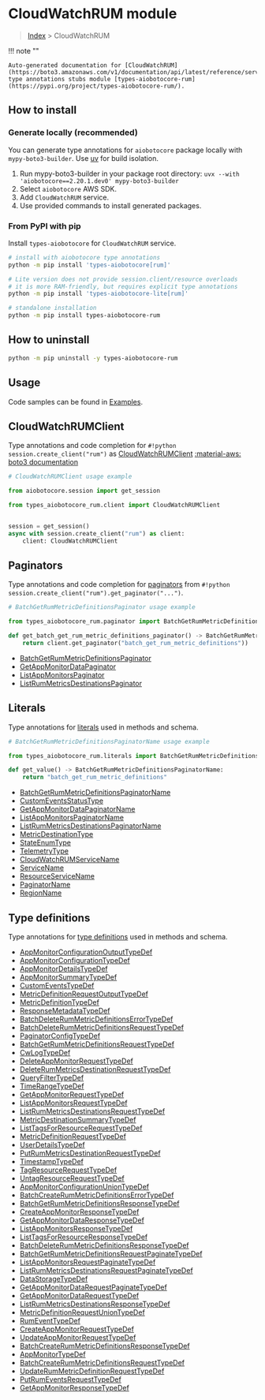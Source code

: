 # CloudWatchRUM module

> [Index](../README.md) > CloudWatchRUM


!!! note ""

    Auto-generated documentation for [CloudWatchRUM](https://boto3.amazonaws.com/v1/documentation/api/latest/reference/services/rum.html#cloudwatchrum)
    type annotations stubs module [types-aiobotocore-rum](https://pypi.org/project/types-aiobotocore-rum/).

## How to install

### Generate locally (recommended)

You can generate type annotations for `aiobotocore` package locally with `mypy-boto3-builder`.
Use [uv](https://docs.astral.sh/uv/getting-started/installation/) for build isolation.

1. Run mypy-boto3-builder in your package root directory: `uvx --with 'aiobotocore==2.20.1.dev0' mypy-boto3-builder`
1. Select `aiobotocore` AWS SDK.
1. Add `CloudWatchRUM` service.
1. Use provided commands to install generated packages.



### From PyPI with pip

Install `types-aiobotocore` for `CloudWatchRUM` service.

```bash
# install with aiobotocore type annotations
python -m pip install 'types-aiobotocore[rum]'

# Lite version does not provide session.client/resource overloads
# it is more RAM-friendly, but requires explicit type annotations
python -m pip install 'types-aiobotocore-lite[rum]'

# standalone installation
python -m pip install types-aiobotocore-rum
```



## How to uninstall

```bash
python -m pip uninstall -y types-aiobotocore-rum
```

## Usage

Code samples can be found in [Examples](./usage.md).

## CloudWatchRUMClient

Type annotations and code completion for  `#!python session.create_client("rum")` as [CloudWatchRUMClient](./client.md)
[:material-aws: boto3 documentation](https://boto3.amazonaws.com/v1/documentation/api/latest/reference/services/rum.html#CloudWatchRUM.Client)

```python
# CloudWatchRUMClient usage example

from aiobotocore.session import get_session

from types_aiobotocore_rum.client import CloudWatchRUMClient


session = get_session()
async with session.create_client("rum") as client:
    client: CloudWatchRUMClient
```


## Paginators

Type annotations and code completion for
[paginators](./paginators.md)
from `#!python session.create_client("rum").get_paginator("...")`.

```python
# BatchGetRumMetricDefinitionsPaginator usage example

from types_aiobotocore_rum.paginator import BatchGetRumMetricDefinitionsPaginator

def get_batch_get_rum_metric_definitions_paginator() -> BatchGetRumMetricDefinitionsPaginator:
    return client.get_paginator("batch_get_rum_metric_definitions"))
```

- [BatchGetRumMetricDefinitionsPaginator](./paginators.md#batchgetrummetricdefinitionspaginator)
- [GetAppMonitorDataPaginator](./paginators.md#getappmonitordatapaginator)
- [ListAppMonitorsPaginator](./paginators.md#listappmonitorspaginator)
- [ListRumMetricsDestinationsPaginator](./paginators.md#listrummetricsdestinationspaginator)








## Literals

Type annotations for [literals](./literals.md) used in methods and schema.

```python
# BatchGetRumMetricDefinitionsPaginatorName usage example

from types_aiobotocore_rum.literals import BatchGetRumMetricDefinitionsPaginatorName

def get_value() -> BatchGetRumMetricDefinitionsPaginatorName:
    return "batch_get_rum_metric_definitions"
```

- [BatchGetRumMetricDefinitionsPaginatorName](./literals.md#batchgetrummetricdefinitionspaginatorname)
- [CustomEventsStatusType](./literals.md#customeventsstatustype)
- [GetAppMonitorDataPaginatorName](./literals.md#getappmonitordatapaginatorname)
- [ListAppMonitorsPaginatorName](./literals.md#listappmonitorspaginatorname)
- [ListRumMetricsDestinationsPaginatorName](./literals.md#listrummetricsdestinationspaginatorname)
- [MetricDestinationType](./literals.md#metricdestinationtype)
- [StateEnumType](./literals.md#stateenumtype)
- [TelemetryType](./literals.md#telemetrytype)
- [CloudWatchRUMServiceName](./literals.md#cloudwatchrumservicename)
- [ServiceName](./literals.md#servicename)
- [ResourceServiceName](./literals.md#resourceservicename)
- [PaginatorName](./literals.md#paginatorname)
- [RegionName](./literals.md#regionname)




## Type definitions

Type annotations for [type definitions](./type_defs.md) used in methods and schema.

- [AppMonitorConfigurationOutputTypeDef](./type_defs.md#appmonitorconfigurationoutputtypedef)
- [AppMonitorConfigurationTypeDef](./type_defs.md#appmonitorconfigurationtypedef)
- [AppMonitorDetailsTypeDef](./type_defs.md#appmonitordetailstypedef)
- [AppMonitorSummaryTypeDef](./type_defs.md#appmonitorsummarytypedef)
- [CustomEventsTypeDef](./type_defs.md#customeventstypedef)
- [MetricDefinitionRequestOutputTypeDef](./type_defs.md#metricdefinitionrequestoutputtypedef)
- [MetricDefinitionTypeDef](./type_defs.md#metricdefinitiontypedef)
- [ResponseMetadataTypeDef](./type_defs.md#responsemetadatatypedef)
- [BatchDeleteRumMetricDefinitionsErrorTypeDef](./type_defs.md#batchdeleterummetricdefinitionserrortypedef)
- [BatchDeleteRumMetricDefinitionsRequestTypeDef](./type_defs.md#batchdeleterummetricdefinitionsrequesttypedef)
- [PaginatorConfigTypeDef](./type_defs.md#paginatorconfigtypedef)
- [BatchGetRumMetricDefinitionsRequestTypeDef](./type_defs.md#batchgetrummetricdefinitionsrequesttypedef)
- [CwLogTypeDef](./type_defs.md#cwlogtypedef)
- [DeleteAppMonitorRequestTypeDef](./type_defs.md#deleteappmonitorrequesttypedef)
- [DeleteRumMetricsDestinationRequestTypeDef](./type_defs.md#deleterummetricsdestinationrequesttypedef)
- [QueryFilterTypeDef](./type_defs.md#queryfiltertypedef)
- [TimeRangeTypeDef](./type_defs.md#timerangetypedef)
- [GetAppMonitorRequestTypeDef](./type_defs.md#getappmonitorrequesttypedef)
- [ListAppMonitorsRequestTypeDef](./type_defs.md#listappmonitorsrequesttypedef)
- [ListRumMetricsDestinationsRequestTypeDef](./type_defs.md#listrummetricsdestinationsrequesttypedef)
- [MetricDestinationSummaryTypeDef](./type_defs.md#metricdestinationsummarytypedef)
- [ListTagsForResourceRequestTypeDef](./type_defs.md#listtagsforresourcerequesttypedef)
- [MetricDefinitionRequestTypeDef](./type_defs.md#metricdefinitionrequesttypedef)
- [UserDetailsTypeDef](./type_defs.md#userdetailstypedef)
- [PutRumMetricsDestinationRequestTypeDef](./type_defs.md#putrummetricsdestinationrequesttypedef)
- [TimestampTypeDef](./type_defs.md#timestamptypedef)
- [TagResourceRequestTypeDef](./type_defs.md#tagresourcerequesttypedef)
- [UntagResourceRequestTypeDef](./type_defs.md#untagresourcerequesttypedef)
- [AppMonitorConfigurationUnionTypeDef](./type_defs.md#appmonitorconfigurationuniontypedef)
- [BatchCreateRumMetricDefinitionsErrorTypeDef](./type_defs.md#batchcreaterummetricdefinitionserrortypedef)
- [BatchGetRumMetricDefinitionsResponseTypeDef](./type_defs.md#batchgetrummetricdefinitionsresponsetypedef)
- [CreateAppMonitorResponseTypeDef](./type_defs.md#createappmonitorresponsetypedef)
- [GetAppMonitorDataResponseTypeDef](./type_defs.md#getappmonitordataresponsetypedef)
- [ListAppMonitorsResponseTypeDef](./type_defs.md#listappmonitorsresponsetypedef)
- [ListTagsForResourceResponseTypeDef](./type_defs.md#listtagsforresourceresponsetypedef)
- [BatchDeleteRumMetricDefinitionsResponseTypeDef](./type_defs.md#batchdeleterummetricdefinitionsresponsetypedef)
- [BatchGetRumMetricDefinitionsRequestPaginateTypeDef](./type_defs.md#batchgetrummetricdefinitionsrequestpaginatetypedef)
- [ListAppMonitorsRequestPaginateTypeDef](./type_defs.md#listappmonitorsrequestpaginatetypedef)
- [ListRumMetricsDestinationsRequestPaginateTypeDef](./type_defs.md#listrummetricsdestinationsrequestpaginatetypedef)
- [DataStorageTypeDef](./type_defs.md#datastoragetypedef)
- [GetAppMonitorDataRequestPaginateTypeDef](./type_defs.md#getappmonitordatarequestpaginatetypedef)
- [GetAppMonitorDataRequestTypeDef](./type_defs.md#getappmonitordatarequesttypedef)
- [ListRumMetricsDestinationsResponseTypeDef](./type_defs.md#listrummetricsdestinationsresponsetypedef)
- [MetricDefinitionRequestUnionTypeDef](./type_defs.md#metricdefinitionrequestuniontypedef)
- [RumEventTypeDef](./type_defs.md#rumeventtypedef)
- [CreateAppMonitorRequestTypeDef](./type_defs.md#createappmonitorrequesttypedef)
- [UpdateAppMonitorRequestTypeDef](./type_defs.md#updateappmonitorrequesttypedef)
- [BatchCreateRumMetricDefinitionsResponseTypeDef](./type_defs.md#batchcreaterummetricdefinitionsresponsetypedef)
- [AppMonitorTypeDef](./type_defs.md#appmonitortypedef)
- [BatchCreateRumMetricDefinitionsRequestTypeDef](./type_defs.md#batchcreaterummetricdefinitionsrequesttypedef)
- [UpdateRumMetricDefinitionRequestTypeDef](./type_defs.md#updaterummetricdefinitionrequesttypedef)
- [PutRumEventsRequestTypeDef](./type_defs.md#putrumeventsrequesttypedef)
- [GetAppMonitorResponseTypeDef](./type_defs.md#getappmonitorresponsetypedef)

